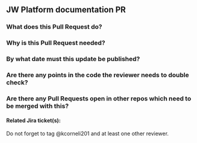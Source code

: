 ## JW Platform documentation PR

### What does this Pull Request do?

### Why is this Pull Request needed?

### By what date must this update be published?

### Are there any points in the code the reviewer needs to double check?

### Are there any Pull Requests open in other repos which need to be merged with this?

#### Related Jira ticket(s):

Do not forget to tag @kcorneli201 and at least one other reviewer.

